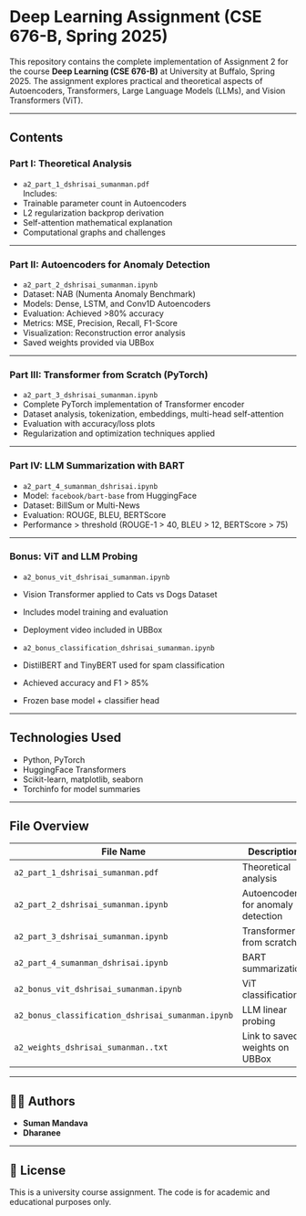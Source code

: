 
# Deep Learning Assignment (CSE 676-B, Spring 2025)

This repository contains the complete implementation of Assignment 2 for the course **Deep Learning (CSE 676-B)** at University at Buffalo, Spring 2025. The assignment explores practical and theoretical aspects of Autoencoders, Transformers, Large Language Models (LLMs), and Vision Transformers (ViT).

---

##  Contents

### Part I: Theoretical Analysis
-  `a2_part_1_dshrisai_sumanman.pdf`  
  Includes:
  - Trainable parameter count in Autoencoders
  - L2 regularization backprop derivation
  - Self-attention mathematical explanation
  - Computational graphs and challenges

---

### Part II: Autoencoders for Anomaly Detection
-  `a2_part_2_dshrisai_sumanman.ipynb`  
  - Dataset: NAB (Numenta Anomaly Benchmark)
  - Models: Dense, LSTM, and Conv1D Autoencoders
  - Evaluation: Achieved >80% accuracy
  - Metrics: MSE, Precision, Recall, F1-Score
  - Visualization: Reconstruction error analysis
  - Saved weights provided via UBBox

---

### Part III: Transformer from Scratch (PyTorch)
-  `a2_part_3_dshrisai_sumanman.ipynb`  
  - Complete PyTorch implementation of Transformer encoder
  - Dataset analysis, tokenization, embeddings, multi-head self-attention
  - Evaluation with accuracy/loss plots
  - Regularization and optimization techniques applied

---

### Part IV: LLM Summarization with BART
-  `a2_part_4_sumanman_dshrisai.ipynb`  
  - Model: `facebook/bart-base` from HuggingFace
  - Dataset: BillSum or Multi-News
  - Evaluation: ROUGE, BLEU, BERTScore
  - Performance > threshold (ROUGE-1 > 40, BLEU > 12, BERTScore > 75)

---

###  Bonus: ViT and LLM Probing
-  `a2_bonus_vit_dshrisai_sumanman.ipynb`  
  - Vision Transformer applied to Cats vs Dogs Dataset
  - Includes model training and evaluation
  - Deployment video included in UBBox

-  `a2_bonus_classification_dshrisai_sumanman.ipynb`  
  - DistilBERT and TinyBERT used for spam classification
  - Achieved accuracy and F1 > 85%
  - Frozen base model + classifier head

---

##  Technologies Used
- Python, PyTorch
- HuggingFace Transformers
- Scikit-learn, matplotlib, seaborn
- Torchinfo for model summaries

---

##  File Overview

| File Name | Description |
|-----------|-------------|
| `a2_part_1_dshrisai_sumanman.pdf` | Theoretical analysis |
| `a2_part_2_dshrisai_sumanman.ipynb` | Autoencoders for anomaly detection |
| `a2_part_3_dshrisai_sumanman.ipynb` | Transformer from scratch |
| `a2_part_4_sumanman_dshrisai.ipynb` | BART summarization |
| `a2_bonus_vit_dshrisai_sumanman.ipynb` | ViT classification |
| `a2_bonus_classification_dshrisai_sumanman.ipynb` | LLM linear probing |
| `a2_weights_dshrisai_sumanman..txt` | Link to saved weights on UBBox |

---

## 👩‍💻 Authors
- **Suman Mandava**
- **Dharanee**

---

## 📜 License
This is a university course assignment. The code is for academic and educational purposes only.
